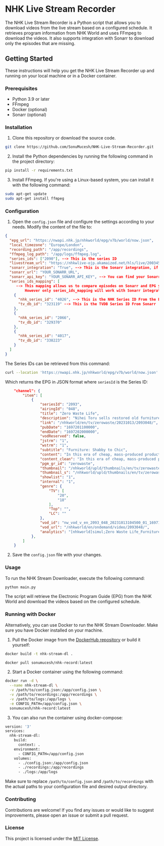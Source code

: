# NHK Live Stream Recorder

The NHK Live Stream Recorder is a Python script that allows you to download videos from the live stream based on a configured schedule. 
It retrieves program information from NHK World and uses FFmpeg to download the videos. 
It also supports integration with Sonarr to download only the episodes that are missing.

## Getting Started

These instructions will help you get the NHK Live Stream Recorder up and running on your local machine or in a Docker container.

### Prerequisites

- Python 3.9 or later
- FFmpeg
- Docker (optional)
- Sonarr (optional)

### Installation

1. Clone this repository or download the source code.

```bash
git clone https://github.com/SonuMucesh/NHK-Live-Stream-Recorder.git
```

2. Install the Python dependencies by running the following command in the project directory:

```bash
pip install -r requirements.txt
```

3. Install FFmpeg. If you're using a Linux-based system, you can install it with the following command:

```bash
sudo apt-get update
sudo apt-get install ffmpeg
```

### Configuration

1. Open the `config.json` file and configure the settings according to your needs. Modify the content of the file to:

```json
{
  "epg_url": "https://nwapi.nhk.jp/nhkworld/epg/v7b/world/now.json",
  "local_timezone": "Europe/London",
  "recording_path": "/app/recordings",
  "ffmpeg_log_path": "/app/logs/ffmpeg.log",
  "series_ids": ["2090"], --> This is the series ID 
  "livestream_url": "https://nhkwlive-ojp.akamaized.net/hls/live/2003459/nhkwlive-ojp-en/index.m3u8",
  "sonarr_integration": "True", --> This is the Sonarr integration, if you want to use it, set it to True
  "sonarr_url": "YOUR_SONARR_URL", 
  "sonarr_api_key": "YOUR_SONARR_API_KEY", --> You can find your Sonarr API key in Settings > General
  "series_ids_mapping": [
     --> This mapping allows us to compare episodes on Sonarr and EPG you can use this or series_ids or both.
         However only series_ids_mapping will work with Sonarr integration
    {
      "nhk_series_id": "4026", --> This is the NHK Series ID From the EPG same as the one above
      "tv_db_id": "323119" --> This is the TVDB Series ID From Sonarr
    },
    {
      "nhk_series_id": "2066",
      "tv_db_id": "329370"
    },
    {
      "nhk_series_id": "4017",
      "tv_db_id": "338223"
    }
  ]
}
```

The Series IDs can be retrieved from this command:

```bash
curl --location 'https://nwapi.nhk.jp/nhkworld/epg/v7b/world/now.json'
```

Which returns the EPG in JSON format where `seriesId` is the Series ID:

```json
    "channel": {
        "item": [
            {
                "seriesId": "2093",
                "airingId": "048",
                "title": "Zero Waste Life",
                "description": "Nihei Toru sells restored old furniture; bringing out the hidden charm in pieces most would consider worthless. But instead of going for good-as-new, he strives to preserve their vintage feel.",
                "link": "/nhkworld/en/tv/zerowaste/20231013/2093048/",
                "pubDate": "1697201100000",
                "endDate": "1697202000000",
                "vodReserved": false,
                "jstrm": "1",
                "wstrm": "1",
                "subtitle": "Furniture: Shabby to Chic",
                "content": "In this era of cheap, mass-produced products, Nihei Toru sells restored old furniture at his shop in a verdant mountain village north of Tokyo. Pieces that were in bad condition are brought back from the dead. But rather than aiming for good-as-new, he strives to preserve their vintage feel. His passion even extends to his own home—once abandoned and decaying—now tastefully restored. To him, bringing out the hidden charm of such seemingly worthless things far more than just a job, it's a way of life.",
                "content_clean": "In this era of cheap, mass-produced products, Nihei Toru sells restored old furniture at his shop in a verdant mountain village north of Tokyo. Pieces that were in bad condition are brought back from the dead. But rather than aiming for good-as-new, he strives to preserve their vintage feel. His passion even extends to his own home—once abandoned and decaying—now tastefully restored. To him, bringing out the hidden charm of such seemingly worthless things far more than just a job, it's a way of life.",
                "pgm_gr_id": "zerowaste",
                "thumbnail": "/nhkworld/upld/thumbnails/en/tv/zerowaste/c63812fdd3e2abf089a5dd193fbb94b7_large.jpg",
                "thumbnail_s": "/nhkworld/upld/thumbnails/en/tv/zerowaste/c63812fdd3e2abf089a5dd193fbb94b7_small.jpg",
                "showlist": "1",
                "internal": "1",
                "genre": {
                    "TV": [
                        "20",
                        "18"
                    ],
                    "Top": "",
                    "LC": ""
                },
                "vod_id": "nw_vod_v_en_2093_048_20231013104500_01_1697177378",
                "vod_url": "/nhkworld/en/ondemand/video/2093048/",
                "analytics": "[nhkworld]simul;Zero Waste Life_Furniture: Shabby to Chic;w02,001;2093-048-2023;2023-10-13T21:45:00+09:00"
            },
        ]
    }
```

2. Save the `config.json` file with your changes.

### Usage

To run the NHK Stream Downloader, execute the following command:

```bash
python main.py
```

The script will retrieve the Electronic Program Guide (EPG) from the NHK World and download the videos based on the configured schedule.

### Running with Docker

Alternatively, you can use Docker to run the NHK Stream Downloader. Make sure you have Docker installed on your machine.

1. Pull the Docker image from the [DockerHub repository](https://hub.docker.com/repository/docker/sonumucesh/nhk-record/general) or build it yourself:

```bash
docker build -t nhk-stream-dl .
```

```bash
docker pull sonumucesh/nhk-record:latest
```

2. Start a Docker container using the following command:

```bash
docker run -d \
  --name nhk-stream-dl \
  -v /path/to/config.json:/app/config.json \
  -v /path/to/recordings:/app/recordings \
  -v /path/to/logs:/app/logs \
  -e CONFIG_PATH=/app/config.json \
  sonumucesh/nhk-record:latest
```

3. You can also run the container using docker-compose:

```bash
version: '3'
services:
  nhk-stream-dl:
    build:
      context: .
    environment:
      - CONFIG_PATH=/app/config.json
    volumes:
      - ./config.json:/app/config.json
      - ./recordings:/app/recordings
      - ./logs:/app/logs
 ```

Make sure to replace `/path/to/config.json` and `/path/to/recordings` with the actual paths to your configuration file and desired output directory.

### Contributing

Contributions are welcome! If you find any issues or would like to suggest improvements, please open an issue or submit a pull request.

### License

This project is licensed under the [MIT License](LICENSE).
